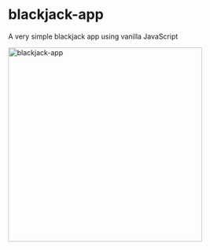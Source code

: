 # blackjack-app

A very simple blackjack app using vanilla JavaScript

<img width="394" alt="blackjack-app" src="https://user-images.githubusercontent.com/89321676/159042522-b9c4edf7-1769-4cf2-b1d6-a038a9504c3f.png">

